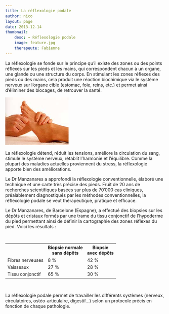 ```yaml
---
title: La réflexologie podale
author: nico
layout: page
date: 2013-12-14
thumbnail:
    desc: ❧ Réflexologie podale
    image: feature.jpg
    therapeute: Fabienne
---
```


La réflexologie se fonde sur le principe qu’il existe des zones ou des points réflexes sur les pieds et les mains, qui correspondent chacun à un organe, une glande ou une structure du corps. En stimulant les zones réflexes des pieds ou des mains, cela produit une réaction biochimique via le système nerveux sur l’organe cible (estomac, foie, reins, etc.) et permet ainsi d’éliminer des blocages, de retrouver la santé.

<img class="alignleft size-full wp-image-321" alt="mass2" src="images/mass2.jpg" width="200" height="150" />

La réflexologie détend, réduit les tensions, améliore la circulation du sang, stimule le système nerveux, rétablit l’harmonie et l’équilibre. Comme la plupart des maladies actuelles proviennent du stress, la réflexologie apporte bien des améliorations.

Le Dr Manzanares a approfondi la réflexologie conventionnelle, élaboré une technique et une carte très précise des pieds. Fruit de 20 ans de recherches scientifiques basées sur plus de 70’000 cas cliniques, préalablement diagnostiqués par les méthodes conventionnelles, la réflexologie podale se veut thérapeutique, pratique et efficace.

Le Dr Manzanares, de Barcelone (Espagne), a effectué des biopsies sur les dépôts et cristaux formés par une trame du tissu conjonctif de l’hypoderme du pied permettant ainsi de définir la cartographie des zones réflexes du pied. Voici les résultats :

<p>&nbsp;</p>
<table style="width:100%;">
<tbody>
<tr>
<td></td>
<th>Biopsie normale<br />
sans dépôts</th>
<th>Biopsie<br />
avec dépôts</th>
</tr>
<tr>
<td>Fibres nerveuses</td>
<td>8 %</td>
<td>42 %</td>
</tr>
<tr>
<td>Vaisseaux</td>
<td>27 %</td>
<td>28 %</td>
</tr>
<tr>
<td>Tissu conjonctif</td>
<td>65 %</td>
<td>30 %</td>
</tr>
</tbody>
</table>
<p>&nbsp;</p>

La réflexologie podale permet de travailler les différents systèmes (nerveux, circulatoires, ostéo-articulaire, digestif…) selon un protocole précis en fonction de chaque pathologie.
